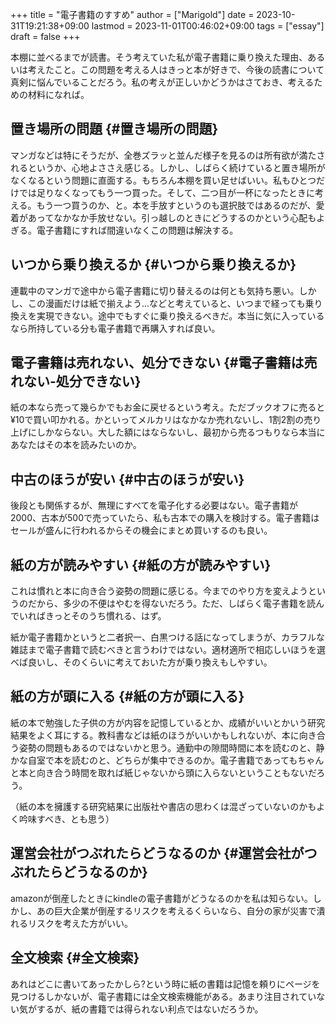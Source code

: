 +++
title = "電子書籍のすすめ"
author = ["Marigold"]
date = 2023-10-31T19:21:38+09:00
lastmod = 2023-11-01T00:46:02+09:00
tags = ["essay"]
draft = false
+++

本棚に並べるまでが読書。そう考えていた私が電子書籍に乗り換えた理由、あるいは考えたこと。この問題を考える人はきっと本が好きで、今後の読書について真剣に悩んでいることだろう。私の考えが正しいかどうかはさておき、考えるための材料になれば。


## 置き場所の問題 {#置き場所の問題}

マンガなどは特にそうだが、全巻ズラッと並んだ様子を見るのは所有欲が満たされるというか、心地よささえ感じる。しかし、しばらく続けていると置き場所がなくなるという問題に直面する。もちろん本棚を買い足せばいい。私もひとつだけでは足りなくなってもう一つ買った。そして、二つ目が一杯になったときに考える。もう一つ買うのか、と。本を手放すというのも選択肢ではあるのだが、愛着があってなかなか手放せない。引っ越しのときにどうするのかという心配もよぎる。電子書籍にすれば間違いなくこの問題は解決する。


## いつから乗り換えるか {#いつから乗り換えるか}

連載中のマンガで途中から電子書籍に切り替えるのは何とも気持ち悪い。しかし、この漫画だけは紙で揃えよう...などと考えていると、いつまで経っても乗り換えを実現できない。途中でもすぐに乗り換えるべきだ。本当に気に入っているなら所持している分も電子書籍で再購入すれば良い。


## 電子書籍は売れない、処分できない {#電子書籍は売れない-処分できない}

紙の本なら売って幾らかでもお金に戻せるという考え。ただブックオフに売ると¥10で買い叩かれる。かといってメルカリはなかなか売れないし、1割2割の売り上げにしかならない。大した額にはならないし、最初から売るつもりなら本当にあなたはその本を読みたいのか。


## 中古のほうが安い {#中古のほうが安い}

後段とも関係するが、無理にすべてを電子化する必要はない。電子書籍が2000、古本が500で売っていたら、私も古本での購入を検討する。電子書籍はセールが盛んに行われるからその機会にまとめ買いするのも良い。


## 紙の方が読みやすい {#紙の方が読みやすい}

これは慣れと本に向き合う姿勢の問題に感じる。今までのやり方を変えようというのだから、多少の不便はやむを得ないだろう。ただ、しばらく電子書籍を読んでいればきっとそのうち慣れる、はず。

紙か電子書籍かというと二者択一、白黒つける話になってしまうが、カラフルな雑誌まで電子書籍で読むべきと言うわけではない。適材適所で相応しいほうを選べば良いし、そのくらいに考えておいた方が乗り換えもしやすい。


## 紙の方が頭に入る {#紙の方が頭に入る}

紙の本で勉強した子供の方が内容を記憶しているとか、成績がいいとかいう研究結果をよく耳にする。教科書などは紙のほうがいいかもしれないが、本に向き合う姿勢の問題もあるのではないかと思う。通勤中の隙間時間に本を読むのと、静かな自室で本を読むのと、どちらが集中できるのか。電子書籍であってもちゃんと本と向き合う時間を取れば紙じゃないから頭に入らないということもないだろう。

（紙の本を擁護する研究結果に出版社や書店の思わくは混ざっていないのかもよく吟味すべき、とも思う）


## 運営会社がつぶれたらどうなるのか {#運営会社がつぶれたらどうなるのか}

amazonが倒産したときにkindleの電子書籍がどうなるのかを私は知らない。しかし、あの巨大企業が倒産するリスクを考えるくらいなら、自分の家が災害で潰れるリスクを考えた方がいい。


## 全文検索 {#全文検索}

あれはどこに書いてあったかしら?という時に紙の書籍は記憶を頼りにページを見つけるしかないが、電子書籍には全文検索機能がある。あまり注目されていない気がするが、紙の書籍では得られない利点ではないだろうか。
